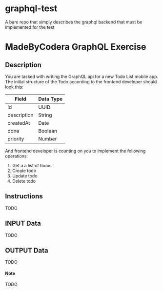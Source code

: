 # graphql-test
A bare repo that simply describes the graphql backend that must be implemented for the test

# MadeByCodera GraphQL Exercise

## Description

You are tasked with writing the GraphQL api for a new Todo List mobile app.
The initial structure of the Todo according to the frontend developer should look this:

Field        | Data Type
------------ | -------------
id           | UUID
description  | String
createdAt    | Date
done         | Boolean
priority     | Number

And frontend developer is counting on you to implement the following operations:
1. Get a a list of todos
2. Create todo
3. Update todo
4. Delete todo

## Instructions

TODO

## INPUT Data

TODO

## OUTPUT Data

TODO

#### Note

TODO
